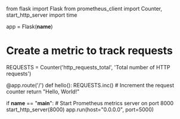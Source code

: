 from flask import Flask
from prometheus_client import Counter, start_http_server
import time

app = Flask(__name__)

# Create a metric to track requests
REQUESTS = Counter('http_requests_total', 'Total number of HTTP requests')

@app.route('/')
def hello():
    REQUESTS.inc()  # Increment the request counter
    return "Hello, World!"

if __name__ == "__main__":
    # Start Prometheus metrics server on port 8000
    start_http_server(8000)
    app.run(host="0.0.0.0", port=5000)
